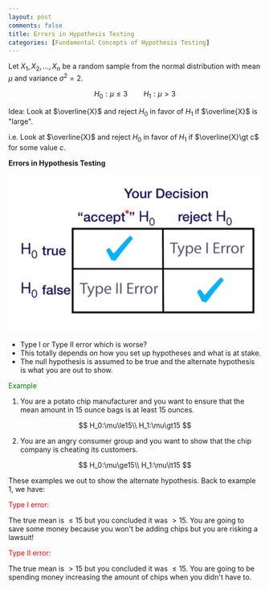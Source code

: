 ```yaml
---
layout: post
comments: false
title: Errors in Hypothesis Testing
categories: [Fundamental Concepts of Hypothesis Testing]
---
```


Let $X_1,X_2,...,X_n$ be a random sample from the normal distribution with mean $\mu$ and variance $\sigma^2=2$.

$$
  H_0:\mu\le3\qquad H_1:\mu\gt3
$$

Idea: Look at $\overline{X}$ and reject $H_0$ in favor of $H_1$ if $\overline{X}$ is "large".

i.e. Look at $\overline{X}$ and reject $H_0$ in favor of $H_1$ if $\overline{X}\gt c$ for some value $c$.

**Errors in Hypothesis Testing**

![png](\assets\images\notes\errors-in-hypothesis-testing.png)

* Type I or Type II error which is worse?
* This totally depends on how you set up hypotheses and what is at stake.
* The null hypothesis is assumed to be true and the alternate hypothesis is what you are out to show.

<font color='green'>Example</font>

1. You are a potato chip manufacturer and you want to ensure that the mean amount in 15 ounce bags is at least 15 ounces.

  $$
    H_0:\mu\le15\\
    H_1:\mu\gt15
  $$

2. You are an angry consumer group and you want to show that the chip company is cheating its customers.

  $$
    H_0:\mu\ge15\\
    H_1:\mu\lt15
  $$

These examples we out to show the alternate hypothesis. Back to example 1, we have:

<font color='red'>Type I error:</font>

The true mean is $\le15$ but you concluded it was $\gt15$. You are going to save some money because you won't be adding chips but you are risking a lawsuit!

<font color='red'>Type II error:</font>

The true mean is $\gt15$ but you concluded it was $\le15$. You are going to be spending money increasing the amount of chips when you didn't have to.



